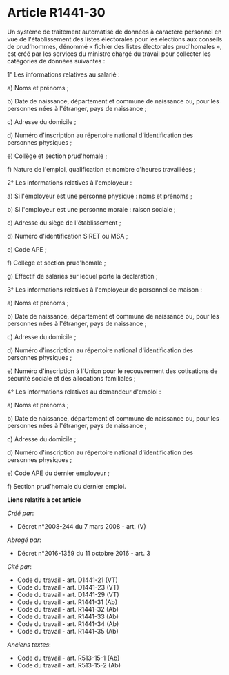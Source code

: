 # Article R1441-30

Un système de traitement automatisé de données à caractère personnel en vue de l'établissement des listes électorales pour
les élections aux conseils de prud'hommes, dénommé « fichier des listes électorales prud'homales », est créé par les services
du ministre chargé du travail pour collecter les catégories de données suivantes :

1° Les informations relatives au salarié :

a) Noms et prénoms ;

b) Date de naissance, département et commune de naissance ou, pour les personnes nées à l'étranger, pays de naissance ;

c) Adresse du domicile ;

d) Numéro d'inscription au répertoire national d'identification des personnes physiques ;

e) Collège et section prud'homale ;

f) Nature de l'emploi, qualification et nombre d'heures travaillées ;

2° Les informations relatives à l'employeur :

a) Si l'employeur est une personne physique : noms et prénoms ;

b) Si l'employeur est une personne morale : raison sociale ;

c) Adresse du siège de l'établissement ;

d) Numéro d'identification SIRET ou MSA ;

e) Code APE ;

f) Collège et section prud'homale ;

g) Effectif de salariés sur lequel porte la déclaration ;

3° Les informations relatives à l'employeur de personnel de maison :

a) Noms et prénoms ;

b) Date de naissance, département et commune de naissance ou, pour les personnes nées à l'étranger, pays de naissance ;

c) Adresse du domicile ;

d) Numéro d'inscription au répertoire national d'identification des personnes physiques ;

e) Numéro d'inscription à l'Union pour le recouvrement des cotisations de sécurité sociale et des allocations familiales ;

4° Les informations relatives au demandeur d'emploi :

a) Noms et prénoms ;

b) Date de naissance, département et commune de naissance ou, pour les personnes nées à l'étranger, pays de naissance ;

c) Adresse du domicile ;

d) Numéro d'inscription au répertoire national d'identification des personnes physiques ;

e) Code APE du dernier employeur ;

f) Section prud'homale du dernier emploi.

**Liens relatifs à cet article**

_Créé par_:

  - Décret n°2008-244 du 7 mars 2008 - art. (V)

_Abrogé par_:

  - Décret n°2016-1359 du 11 octobre 2016 - art. 3

_Cité par_:

  - Code du travail - art. D1441-21 (VT)
  - Code du travail - art. D1441-23 (VT)
  - Code du travail - art. D1441-29 (VT)
  - Code du travail - art. R1441-31 (Ab)
  - Code du travail - art. R1441-32 (Ab)
  - Code du travail - art. R1441-33 (Ab)
  - Code du travail - art. R1441-34 (Ab)
  - Code du travail - art. R1441-35 (Ab)

_Anciens textes_:

  - Code du travail - art. R513-15-1 (Ab)
  - Code du travail - art. R513-15-2 (Ab)
